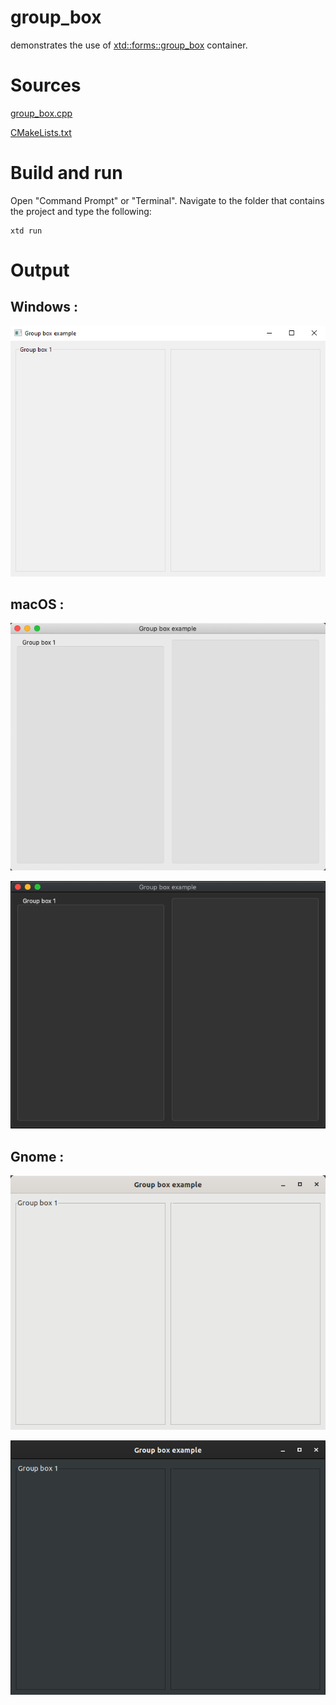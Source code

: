 # group_box

demonstrates the use of [xtd::forms::group_box](../../../xtd.forms/include/xtd/forms/group_box.hpp) container.

# Sources

[group_box.cpp](group_box.cpp)

[CMakeLists.txt](CMakeLists.txt)

# Build and run

Open "Command Prompt" or "Terminal". Navigate to the folder that contains the project and type the following:

```shell
xtd run
```

# Output

## Windows :

![Screenshot](../../../docs/pictures/examples/group_box_w.png)

## macOS :

![Screenshot](../../../docs/pictures/examples/group_box_m.png)

![Screenshot](../../../docs/pictures/examples/group_box_md.png)

## Gnome :

![Screenshot](../../../docs/pictures/examples/group_box_g.png)

![Screenshot](../../../docs/pictures/examples/group_box_gd.png)
